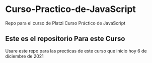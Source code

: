 # Curso-Practico-de-JavaScript
Repo para el curso de Platzi Curso Práctico de JavaScript


## Este es el repositorio Para este Curso

Usare este repo para las precticas de este curso que inicio hoy 6 de diciembre de 2021
